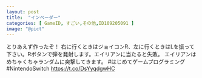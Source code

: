 ```yaml
---
layout: post
title:  "インベーダー"
categories: [ GameID, すごい,その他,ID109205091 ]
image: "@pict"
---
```

とりあえず作ったぞ！
右に行くときはジョイコンR、左に行くときはLを振って下さい。Rボタンで弾を発射します。エイリアンに当たると失敗。
エイリアンはめちゃくちゃランダムに突撃してきます。
 #はじめてゲームプログラミング #NintendoSwitch https://t.co/DsYyqdgwHC
